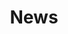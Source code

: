 ---
layout: news
title: "News"
news:
  - date: "Altijd"
    description: "Eenmalige afspraken zijn mogelijk voor het beeldhouwen in steen met een groep, voor een speciale gelegenheid"
    location: "Lochem"

  - date: "15, 16 en 17 april 2017"
    description: "Deelname aan Kunstroute Lochem, met beelden en schilderijen."
    details: "12.00 - 17.00 uur<br>Velhorst 4, 7241 TB Lochem"
    link: "http://www.kunstinlochem.nl"
    link_text: "www.kunstinlochem.nl"
    image: "IMG_6167_small.jpg"
    image_alt: "schilderij"

  - date: "Maart 2015"
    description: "Start nieuwe cursus"
    location: "Lochem"

  - date: "19 January - 23 February 2014"
    description: "Exhibition: in \"Galerie de Burgerij\""
    location: "Vorden, the Netherlands"

  - date: "August, September, October 2012"
    description: "Exhibition: bronze trees in \"de Levenstuinen van Het Groot Hontschoten\""
    location: "Teuge, the Netherlands"

  - date: "27 and 28 May 2012"
    description: "\"Pinkster-expositie\""
    location: "Huize Ekeby, Voorst"
    image: "Poster Pinksterexpositie 2012.jpg"
    image_alt: "poster 2012"
    image_link: "/news/pinksterexpo2012/"

  - date: "September-October 2011"
    description: "Residency in Mendocino California"
    link: "http://www.mendocinoartcenter.org"
    link_text: "www.mendocinoartcenter.org"
    image: "IMG_2860.jpg"
    image_alt: "Mendocino"
    image_link: "/site-specific/california-residency/"

  - date: "9-15 july 2011"
    description: "Exhibition Bronkhorst, the Netherlands"
    image: "Uitnood Bronkhorst klein.jpg"
    image_alt: "bronkhorst"
    image_link: "/news/bronkhorst2011/"

  - date: "2010"
    description: "Work in progress: Inspirare - Expirare"
    image: "IMG_8011.jpg"
    image_alt: "inspirare"
    image_link: "/news/inspirare2010/"

  - date: "25 june- 5 july 2009"
    description: "Sculptor meeting"
    details: "Villa Biener, Cipressa, Italy"
    link: "http://www.villabiener.com"
    link_text: "www.villabiener.com"
    image: "judit foto 006.jpg"
    image_alt: "Cipressa 06"
    image_link: "/site-specific/cipressa/"

  - date: "31 may - 1 june 2009"
    description: "\"Pinkster-expositie\""
    location: "Huize Ekeby, Voorst"
    image: "liggend jose.jpg"
    image_alt: "pinkster expositie"
    image_link: "/news/pinksterexpositie2009/"

  - date: "30 Nov. - 21 Dec. 2008"
    description: "Exhibition: Klarenbeek, the Netherlands"
    link: "http://www.delandweg.nl/"
    link_text: "Galerie de Landweg"

  - date: "13 Sept. 2008"
    description: "Opening Exhibition Voorst, the Netherlands"
    image: "news/DSC_0017.jpg"
    image_alt: "Opening ceremony"
    image_link: "/news/opening-ceremony-sept-2008/"

  - date: "13 Sept. - 28 Sept 2008"
    description: "Exhibition Voorst - Sculptures, the Netherlands"
    image: "Uitnood Saskia2.jpg"
    image_alt: "Uitnodiging Saskia 13 sept 2008"
    image_link: "/news/expositie-13-28-sept-2008/"

  - date: "11 Febr. - 10 March 2008"
    description: "Exhibition EcoFuturiste, Monaco"
    link: "http://www.artyecology.org/"
    link_text: "www.artyecology.org"
    image: "monaco park oud.jpg"
    image_alt: "Monaco park - les jardins des Boulingrins 1930"

  - date: "7-7-2007"
    description: "Revelation of Tsunami monument (The wave)"
    image: "070707_093.jpg"
    image_alt: "tsunami monument"
    image_link: "/stone/wave/"
---